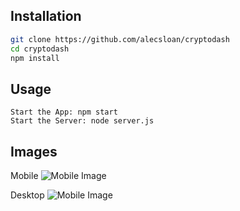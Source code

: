 
## Installation
``` sh
git clone https://github.com/alecsloan/cryptodash
cd cryptodash
npm install
```

## Usage
```
Start the App: npm start
Start the Server: node server.js
```

## Images
Mobile
![Mobile Image](https://i.imgur.com/qwsyqS6.png)

Desktop
![Mobile Image](https://i.imgur.com/a1VRacD.png)
